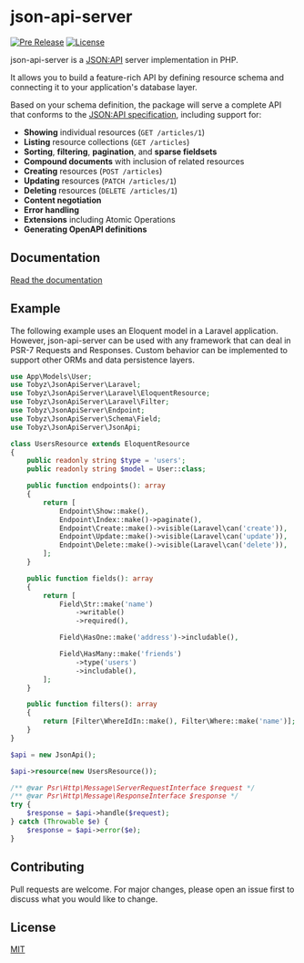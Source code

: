 # json-api-server

[![Pre Release](https://img.shields.io/packagist/vpre/tobyz/json-api-server.svg?style=flat)](https://github.com/tobyzerner/json-api-server/releases)
[![License](https://img.shields.io/packagist/l/tobyz/json-api-server.svg?style=flat)](https://packagist.org/packages/tobyz/json-api-server)

json-api-server is a [JSON:API](http://jsonapi.org) server implementation in PHP.

It allows you to build a feature-rich API by defining resource schema and connecting it to your
application's database layer.

Based on your schema definition, the package will serve a complete API that conforms to the
[JSON:API specification](https://jsonapi.org/format/), including support for:

-   **Showing** individual resources (`GET /articles/1`)
-   **Listing** resource collections (`GET /articles`)
-   **Sorting**, **filtering**, **pagination**, and **sparse fieldsets**
-   **Compound documents** with inclusion of related resources
-   **Creating** resources (`POST /articles`)
-   **Updating** resources (`PATCH /articles/1`)
-   **Deleting** resources (`DELETE /articles/1`)
-   **Content negotiation**
-   **Error handling**
-   **Extensions** including Atomic Operations
-   **Generating OpenAPI definitions**

## Documentation

[Read the documentation](https://tobyzerner.github.io/json-api-server)

## Example

The following example uses an Eloquent model in a Laravel application. However, json-api-server can
be used with any framework that can deal in PSR-7 Requests and Responses. Custom behavior can be
implemented to support other ORMs and data persistence layers.

```php
use App\Models\User;
use Tobyz\JsonApiServer\Laravel;
use Tobyz\JsonApiServer\Laravel\EloquentResource;
use Tobyz\JsonApiServer\Laravel\Filter;
use Tobyz\JsonApiServer\Endpoint;
use Tobyz\JsonApiServer\Schema\Field;
use Tobyz\JsonApiServer\JsonApi;

class UsersResource extends EloquentResource
{
    public readonly string $type = 'users';
    public readonly string $model = User::class;

    public function endpoints(): array
    {
        return [
            Endpoint\Show::make(),
            Endpoint\Index::make()->paginate(),
            Endpoint\Create::make()->visible(Laravel\can('create')),
            Endpoint\Update::make()->visible(Laravel\can('update')),
            Endpoint\Delete::make()->visible(Laravel\can('delete')),
        ];
    }

    public function fields(): array
    {
        return [
            Field\Str::make('name')
                ->writable()
                ->required(),

            Field\HasOne::make('address')->includable(),

            Field\HasMany::make('friends')
                ->type('users')
                ->includable(),
        ];
    }

    public function filters(): array
    {
        return [Filter\WhereIdIn::make(), Filter\Where::make('name')];
    }
}

$api = new JsonApi();

$api->resource(new UsersResource());

/** @var Psr\Http\Message\ServerRequestInterface $request */
/** @var Psr\Http\Message\ResponseInterface $response */
try {
    $response = $api->handle($request);
} catch (Throwable $e) {
    $response = $api->error($e);
}
```

## Contributing

Pull requests are welcome. For major changes, please open an issue first to discuss what you would
like to change.

## License

[MIT](LICENSE)
